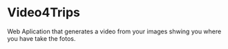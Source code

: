 # Video4Trips
Web Aplication that generates a video from your images shwing you where you have take the fotos.
